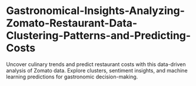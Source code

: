 # Gastronomical-Insights-Analyzing-Zomato-Restaurant-Data-Clustering-Patterns-and-Predicting-Costs
Uncover culinary trends and predict restaurant costs with this data-driven analysis of Zomato data. Explore clusters, sentiment insights, and machine learning predictions for gastronomic decision-making.
